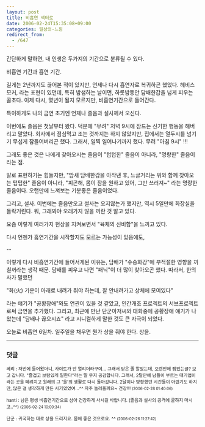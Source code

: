 ```yaml
---
layout: post
title: 비흡연 섹터로
date: 2006-02-24T15:35:08+09:00
categories: 일상의-느낌
redirect_from:
  - /647
---
```


간단하게 말하면, 내 인생은 두가지의 기간으로 분류될 수 있다.

비흡연 기간과 흡연 기간.

길게는 2년까지도 끊어본 적이 있지만, 언제나 다시 흡연자로 복귀하곤 했었다. 헤비스모커, 라는 표현이 있던데, 특히 밤샘하는 날이면, 하룻밤동안 담배한갑을 넘게 피우는 골초다. 이제 다시, 몇년이 될지 모르지만, 비흡연기간으로 들어간다.

특이하게도 나의 금연 초기엔 언제나 졸음과 설사께서 오신다.

이번에도 졸음은 첫날부터 왔다. 덕분에 "무려" 저녁 9시에 잠드는 신기한 행동을 해버리고 말았다. 회사에서 점심먹고 조는 것까지는 하지 않았지만, 집에서는 열두시를 넘기기 무섭게 잠들어버리곤 했다. 그래서, 일찍 일어나기까지 했다. 무려 "아침 9시" !!!

그래도 좋은 것은 나에게 찾아오시는 졸음이 "텁텁한" 졸음이 아니라, "명랑한" 졸음이라는 점.

말로 표현하기는 힘들지만, "밤새 담배한갑을 아작낸 후, 느글거리는 위와 함께 찾아오는 텁텁한" 졸음이 아니라, "피곤해, 몸이 잠을 원하고 있어, 그만 쓰러져~" 라는 명랑한 졸음이다. 오랜만에 느껴보는 기분좋은 졸음이었다.

그리고, 설사. 이번에는 졸음만오고 설사는 오지않는가 했지만, 역시 5일만에 화장실을 들락거린다. 뭐, 그래봐야 오래가지 않을 꺼란 것 알고 있다.

요즘 이렇게 여러가지 현상을 지켜보면서 "육체의 신비함"을 느끼고 있다.

다시 언젠가 흡연기간을 시작할지도 모르는 가능성이 있음에도,

--

이렇게 다시 비흡연기간에 들어서게된 이유는, 담배가 "수승화강"에 부적절한 영향을 끼칠꺼라는 생각 때문. 담배를 피우고 나면 "패닉"이 더 많이 찾아오곤 했다. 따라서, 한의사가 말했던

"화(火) 기운이 아래로 내려가 줘야 하는데, 잘 안내려가고 상체에 모여있다"

라는 얘기가 "공황장애"와도 연관이 있을 것 같았고, 인간개조 프로젝트의 서브프로젝트로써 금연을 추가했다. 그리고, 최근에 만난 단군아저씨와 대화중에 공황장애 얘기가 나왔는데 "담배나 끊으시죠" 라고 시니컬하게 말한 것도 큰 자극이 되었다.

오늘로 비흡연 6일차. 일주일을 채우면 뭔가 상을 줘야 한다. 상을.

* * *

### 댓글



<!--- cmt:1059 --->
<!--- mail: --->
<!--- parent:0 --->

<small class=comment>쎄리 : 저번에 들어왔더니, 사이트가 안 열리더라구여... 그래서 닫은 줄 알았는데, 오랜만에 잼있는글? 보고 갑니다. "즐겁고 보람있게 일한다"라는 말 무지 공감합니다.  그래서, 2달만에 남들이 부르는 대기업이라는 곳을 떼려치고  원래의 그 '을'의 생활로 다시 돌아갑니다. 2달이나 방황했던 시간들이 아깝기도 하지만, 많은 걸 생각하게 만든 시기였었여...^^  자주 놀러올께요~ 건강!!! <small>(2006-02-28 01:40:06)</small></small>


<!--- cmt:1060 --->
<!--- mail: --->
<!--- parent:0 --->

<small class=comment>hanti : 남은 평생 비흡연기간으로 삼아 건강하게 사시길 바랍니다. (졸음과 설사의 공격에 굴하지 마시고..^^) <small>(2006-02-24 10:00:34)</small></small>


<!--- cmt:1061 --->
<!--- mail: --->
<!--- parent:0 --->

<small class=comment>단군 : 귀국하는 대로 상을 드리지요. 몸에 좋은 것으로요. ^^ <small>(2006-02-26 11:27:42)</small></small>

